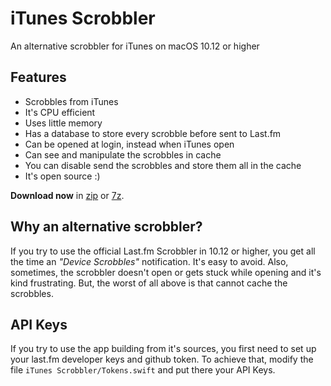 # iTunes Scrobbler
An alternative scrobbler for iTunes on macOS 10.12 or higher

## Features

 - Scrobbles from iTunes
 - It's CPU efficient
 - Uses little memory
 - Has a database to store every scrobble before sent to Last.fm
 - Can be opened at login, instead when iTunes open
 - Can see and manipulate the scrobbles in cache
 - You can disable send the scrobbles and store them all in the cache
 - It's open source :)

**Download now** in [zip][1] or [7z][2].

## Why an alternative scrobbler?
If you try to use the official Last.fm Scrobbler in 10.12 or higher, you get all the time an _"Device Scrobbles"_ notification. It's easy to avoid. Also, sometimes, the scrobbler doesn't open or gets stuck while opening and it's kind frustrating. But, the worst of all above is that cannot cache the scrobbles.

## API Keys
If you try to use the app building from it's sources, you first need to set up your last.fm developer keys and github token. To achieve that, modify the file `iTunes Scrobbler/Tokens.swift` and put there your API Keys.


  [1]: https://github.com/melchor629/iTunes-Scrobbler/releases/download/v0.1/iTunes.Scrobbler.zip
  [2]: https://github.com/melchor629/iTunes-Scrobbler/releases/download/v0.1/iTunes.Scrobbler.7z
